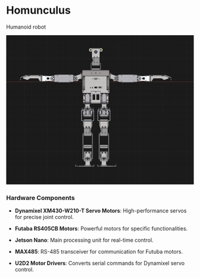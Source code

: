 # Homunculus
Humanoid robot


![Homunculus](https://github.com/lastVIZSLA/Homunculus/raw/main/Homunculus.png)



### Hardware Components

- **Dynamixel XM430-W210-T Servo Motors**: High-performance servos for precise joint control.
  
- **Futaba RS405CB Motors**: Powerful motors for specific functionalities.
  
- **Jetson Nano**: Main processing unit for real-time control.
  
- **MAX485**: RS-485 transceiver for communication for Futuba motors.
  
- **U2D2 Motor Drivers**: Converts serial commands for Dynamixel servo control.
